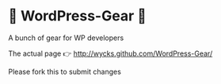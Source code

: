 :wrench: WordPress-Gear :wrench:
==============

A bunch of gear for WP developers

The actual page :point_right:  http://wycks.github.com/WordPress-Gear/ 

Please fork this to submit changes
